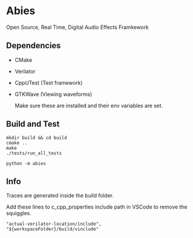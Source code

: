 # Abies
Open Source, Real Time, Digital Audio Effects Framkework

## Dependencies
- CMake
- Verilator
- CppUTest (Test framework)
- GTKWave (Viewing waveforms)

    Make sure these are installed and their env variables are set.

## Build and Test
    mkdir build && cd build
    cmake ..
    make
    ./tests/run_all_tests

    python -m abies


## Info

Traces are generated inside the build folder.

Add these lines to c_cpp_properties include path in VSCode to remove the squiggles.

    "actual-verilator-location/include",
    "${workspaceFolder}/build/vinclude"
    
